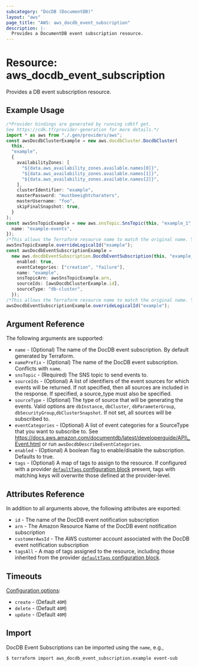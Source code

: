 ```yaml
---
subcategory: "DocDB (DocumentDB)"
layout: "aws"
page_title: "AWS: aws_docdb_event_subscription"
description: |-
  Provides a DocumentDB event subscription resource.
---
```


# Resource: aws\_docdb\_event\_subscription

Provides a DB event subscription resource.

## Example Usage

```typescript
/*Provider bindings are generated by running cdktf get.
See https://cdk.tf/provider-generation for more details.*/
import * as aws from "./.gen/providers/aws";
const awsDocdbClusterExample = new aws.docdbCluster.DocdbCluster(
  this,
  "example",
  {
    availabilityZones: [
      "${data.aws_availability_zones.available.names[0]}",
      "${data.aws_availability_zones.available.names[1]}",
      "${data.aws_availability_zones.available.names[2]}",
    ],
    clusterIdentifier: "example",
    masterPassword: "mustbeeightcharaters",
    masterUsername: "foo",
    skipFinalSnapshot: true,
  }
);
const awsSnsTopicExample = new aws.snsTopic.SnsTopic(this, "example_1", {
  name: "example-events",
});
/*This allows the Terraform resource name to match the original name. You can remove the call if you don't need them to match.*/
awsSnsTopicExample.overrideLogicalId("example");
const awsDocdbEventSubscriptionExample =
  new aws.docdbEventSubscription.DocdbEventSubscription(this, "example_2", {
    enabled: true,
    eventCategories: ["creation", "failure"],
    name: "example",
    snsTopicArn: awsSnsTopicExample.arn,
    sourceIds: [awsDocdbClusterExample.id],
    sourceType: "db-cluster",
  });
/*This allows the Terraform resource name to match the original name. You can remove the call if you don't need them to match.*/
awsDocdbEventSubscriptionExample.overrideLogicalId("example");

```

## Argument Reference

The following arguments are supported:

* `name` - (Optional) The name of the DocDB event subscription. By default generated by Terraform.
* `namePrefix` - (Optional) The name of the DocDB event subscription. Conflicts with `name`.
* `snsTopic` - (Required) The SNS topic to send events to.
* `sourceIds` - (Optional) A list of identifiers of the event sources for which events will be returned. If not specified, then all sources are included in the response. If specified, a source\_type must also be specified.
* `sourceType` - (Optional) The type of source that will be generating the events. Valid options are `dbInstance`, `dbCluster`, `dbParameterGroup`, `dbSecurityGroup`,`dbClusterSnapshot`. If not set, all sources will be subscribed to.
* `eventCategories` - (Optional) A list of event categories for a SourceType that you want to subscribe to. See https://docs.aws.amazon.com/documentdb/latest/developerguide/API\_Event.html or run `awsDocdbDescribeEventCategories`.
* `enabled` - (Optional) A boolean flag to enable/disable the subscription. Defaults to true.
* `tags` - (Optional) A map of tags to assign to the resource. If configured with a provider [`defaultTags` configuration block](https://registry.terraform.io/providers/hashicorp/aws/latest/docs#default_tags-configuration-block) present, tags with matching keys will overwrite those defined at the provider-level.

## Attributes Reference

In addition to all arguments above, the following attributes are exported:

* `id` - The name of the DocDB event notification subscription
* `arn` - The Amazon Resource Name of the DocDB event notification subscription
* `customerAwsId` - The AWS customer account associated with the DocDB event notification subscription
* `tagsAll` - A map of tags assigned to the resource, including those inherited from the provider [`defaultTags` configuration block](https://registry.terraform.io/providers/hashicorp/aws/latest/docs#default_tags-configuration-block).

## Timeouts

[Configuration options](https://developer.hashicorp.com/terraform/language/resources/syntax#operation-timeouts):

* `create` - (Default `40M`)
* `delete` - (Default `40M`)
* `update` - (Default `40M`)

## Import

DocDB Event Subscriptions can be imported using the `name`, e.g.,

```console
$ terraform import aws_docdb_event_subscription.example event-sub
```
